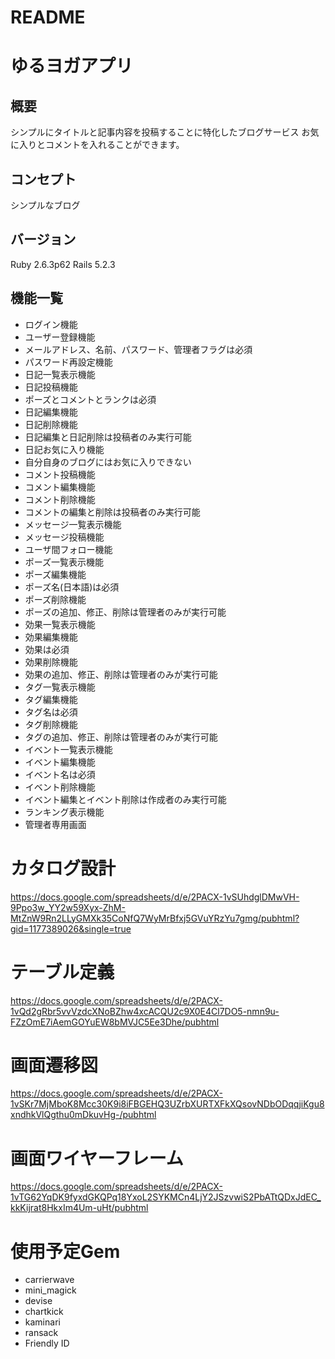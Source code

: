 # README

# ゆるヨガアプリ

## 概要
シンプルにタイトルと記事内容を投稿することに特化したブログサービス お気に入りとコメントを入れることができます。

## コンセプト
シンプルなブログ

## バージョン
Ruby 2.6.3p62 Rails 5.2.3

## 機能一覧
- ログイン機能
- ユーザー登録機能
 - メールアドレス、名前、パスワード、管理者フラグは必須
- パスワード再設定機能
- 日記一覧表示機能
- 日記投稿機能
 - ポーズとコメントとランクは必須
- 日記編集機能
- 日記削除機能
 - 日記編集と日記削除は投稿者のみ実行可能
 - 日記お気に入り機能
 - 自分自身のブログにはお気に入りできない
- コメント投稿機能
- コメント編集機能
- コメント削除機能
 - コメントの編集と削除は投稿者のみ実行可能
- メッセージ一覧表示機能
- メッセージ投稿機能
- ユーザ間フォロー機能
- ポーズ一覧表示機能
- ポーズ編集機能
 - ポーズ名(日本語)は必須
- ポーズ削除機能
 - ポーズの追加、修正、削除は管理者のみが実行可能
- 効果一覧表示機能
- 効果編集機能
 - 効果は必須
- 効果削除機能
 - 効果の追加、修正、削除は管理者のみが実行可能
- タグ一覧表示機能
- タグ編集機能
 - タグ名は必須
- タグ削除機能
 - タグの追加、修正、削除は管理者のみが実行可能
- イベント一覧表示機能
- イベント編集機能
 - イベント名は必須
- イベント削除機能
 - イベント編集とイベント削除は作成者のみ実行可能
- ランキング表示機能
- 管理者専用画面

# カタログ設計
https://docs.google.com/spreadsheets/d/e/2PACX-1vSUhdglDMwVH-9Ppo3w_YY2w59Xyx-ZhM-MtZnW9Rn2LLyGMXk35CoNfQ7WyMrBfxj5GVuYRzYu7gmg/pubhtml?gid=1177389026&single=true

# テーブル定義
https://docs.google.com/spreadsheets/d/e/2PACX-1vQd2gRbr5vvVzdcXNoBZhw4xcACQU2c9X0E4Cl7DO5-nmn9u-FZzOmE7iAemGOYuEW8bMVJC5Ee3Dhe/pubhtml

# 画面遷移図
https://docs.google.com/spreadsheets/d/e/2PACX-1vSKr7MjMboK8Mcc30K9i8iFBGEHQ3UZrbXURTXFkXQsovNDbODqqjiKgu8xndhkVlQgthu0mDkuvHg-/pubhtml

# 画面ワイヤーフレーム
https://docs.google.com/spreadsheets/d/e/2PACX-1vTG62YqDK9fyxdGKQPq18YxoL2SYKMCn4LjY2JSzvwiS2PbATtQDxJdEC_kkKijrat8HkxIm4Um-uHt/pubhtml

# 使用予定Gem
- carrierwave
- mini_magick
- devise
- chartkick
- kaminari
- ransack
- Friendly ID
